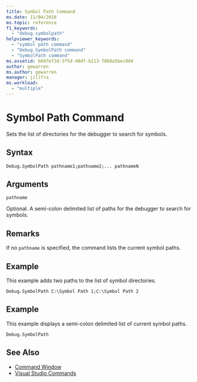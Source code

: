```yaml
---
title: Symbol Path Command
ms.date: 11/04/2016
ms.topic: reference
f1_keywords:
  - "debug.symbolpath"
helpviewer_keywords:
  - "symbol path command"
  - "Debug.SymbolPath command"
  - "SymbolPath command"
ms.assetid: b697ef2d-3f5d-40df-b113-7068a5bec0d4
author: gewarren
ms.author: gewarren
manager: jillfra
ms.workload:
  - "multiple"
---
```

# Symbol Path Command
Sets the list of directories for the debugger to search for symbols.

## Syntax

```
Debug.SymbolPath pathname1;pathname2;... pathnameN
```

## Arguments
`pathname`

Optional. A semi-colon delimited list of paths for the debugger to search for symbols.

## Remarks
If no `pathname` is specified, the command lists the current symbol paths.

## Example
This example adds two paths to the list of symbol directories.

```
Debug.SymbolPath C:\Symbol Path 1;C:\Symbol Path 2
```

## Example
This example displays a semi-colon delimited list of current symbol paths.

```
Debug.SymbolPath
```

## See Also

- [Command Window](../../ide/reference/command-window.md)
- [Visual Studio Commands](../../ide/reference/visual-studio-commands.md)
